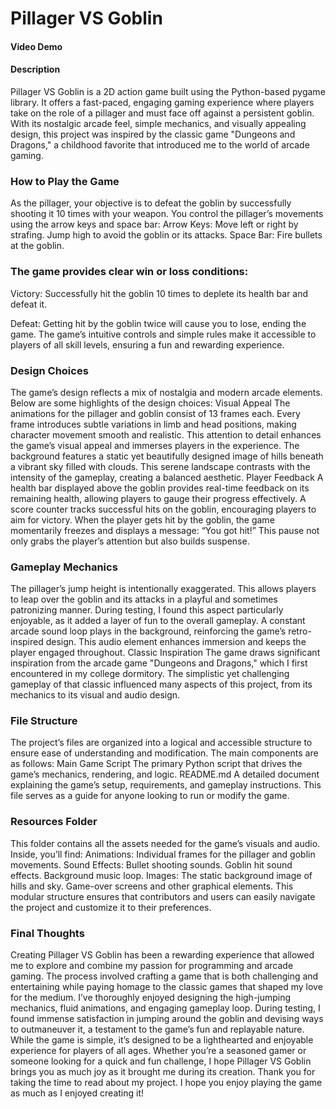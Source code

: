 # Pillager VS Goblin
#### Video Demo
#### Description
Pillager VS Goblin is a 2D action game built using the Python-based pygame library. It offers a fast-paced, engaging gaming experience where players take on the role of a pillager and must face off against a persistent goblin. With its nostalgic arcade feel, simple mechanics, and visually appealing design, this project was inspired by the classic game "Dungeons and Dragons," a childhood favorite that introduced me to the world of arcade gaming.

### How to Play the Game
As the pillager, your objective is to defeat the goblin by successfully shooting it 10 times with your weapon. You control the pillager’s movements using the arrow keys and space bar:
Arrow Keys:
Move left or right by strafing.
Jump high to avoid the goblin or its attacks.
Space Bar:
Fire bullets at the goblin.

### The game provides clear win or loss conditions:

Victory: Successfully hit the goblin 10 times to deplete its health bar and defeat it.

Defeat: Getting hit by the goblin twice will cause you to lose, ending the game.
The game’s intuitive controls and simple rules make it accessible to players of all skill levels, ensuring a fun and rewarding experience.

### Design Choices
The game’s design reflects a mix of nostalgia and modern arcade elements. Below are some highlights of the design choices:
Visual Appeal
The animations for the pillager and goblin consist of 13 frames each. Every frame introduces subtle variations in limb and head positions, making character movement smooth and realistic. This attention to detail enhances the game’s visual appeal and immerses players in the experience.
The background features a static yet beautifully designed image of hills beneath a vibrant sky filled with clouds. This serene landscape contrasts with the intensity of the gameplay, creating a balanced aesthetic.
Player Feedback
A health bar displayed above the goblin provides real-time feedback on its remaining health, allowing players to gauge their progress effectively.
A score counter tracks successful hits on the goblin, encouraging players to aim for victory.
When the player gets hit by the goblin, the game momentarily freezes and displays a message: “You got hit!” This pause not only grabs the player’s attention but also builds suspense.

### Gameplay Mechanics
The pillager’s jump height is intentionally exaggerated. This allows players to leap over the goblin and its attacks in a playful and sometimes patronizing manner. During testing, I found this aspect particularly enjoyable, as it added a layer of fun to the overall gameplay.
A constant arcade sound loop plays in the background, reinforcing the game’s retro-inspired design. This audio element enhances immersion and keeps the player engaged throughout.
Classic Inspiration
The game draws significant inspiration from the arcade game "Dungeons and Dragons," which I first encountered in my college dormitory. The simplistic yet challenging gameplay of that classic influenced many aspects of this project, from its mechanics to its visual and audio design.

### File Structure
The project’s files are organized into a logical and accessible structure to ensure ease of understanding and modification. The main components are as follows:
Main Game Script
The primary Python script that drives the game’s mechanics, rendering, and logic.
README.md
A detailed document explaining the game’s setup, requirements, and gameplay instructions. This file serves as a guide for anyone looking to run or modify the game.

### Resources Folder
This folder contains all the assets needed for the game’s visuals and audio. Inside, you’ll find:
Animations:
Individual frames for the pillager and goblin movements.
Sound Effects:
Bullet shooting sounds.
Goblin hit sound effects.
Background music loop.
Images:
The static background image of hills and sky.
Game-over screens and other graphical elements.
This modular structure ensures that contributors and users can easily navigate the project and customize it to their preferences.

### Final Thoughts
Creating Pillager VS Goblin has been a rewarding experience that allowed me to explore and combine my passion for programming and arcade gaming. The process involved crafting a game that is both challenging and entertaining while paying homage to the classic games that shaped my love for the medium.
I’ve thoroughly enjoyed designing the high-jumping mechanics, fluid animations, and engaging gameplay loop. During testing, I found immense satisfaction in jumping around the goblin and devising ways to outmaneuver it, a testament to the game’s fun and replayable nature.
While the game is simple, it’s designed to be a lighthearted and enjoyable experience for players of all ages. Whether you’re a seasoned gamer or someone looking for a quick and fun challenge, I hope Pillager VS Goblin brings you as much joy as it brought me during its creation.
Thank you for taking the time to read about my project. I hope you enjoy playing the game as much as I enjoyed creating it!
